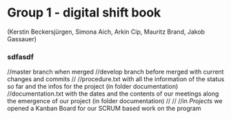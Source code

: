 # Group 1 - digital shift book
(Kerstin Beckersjürgen, Simona Aich, Arkin Cip, Mauritz Brand, Jakob Gassauer)

### sdfasdf














//master branch when merged
//develop branch before merged with current changes and commits
//
//procedure.txt with all the information of the status so far and the infos for the project (in folder documentation)
//documentation.txt with the dates and the contents of our meetings along the emergence of our project (in folder documentation)
//
//
//in *Projects* we opened a Kanban Board for our SCRUM based work on the program

